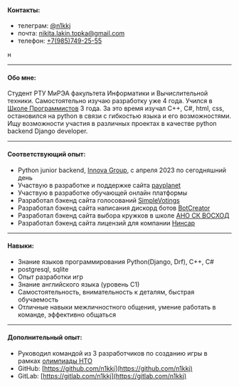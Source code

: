 #### Контакты:

- телеграм: [@n1kkj](https://t.me/n1kkj)
- почта: [nikita.lakin.topka@gmail.com](mailto:nikita.lakin.topka@gmail.com)
- телефон: [+7(985)749-25-55](tel:+7-985-749-25-55)

<link rel="shortcut icon" type="image/x-icon" href="favicon.ico?">
н

---
#### Обо мне:
Студент РТУ МиРЭА факультета Информатики и Вычислительной техники. Самостоятельно изучаю разработку уже 4 года. Учился в [Школе Программистов](https://informatics.ru/branches/prospektmira/?utm_medium=maps&utm_source=yamaps&ysclid=lqqk4zzk0897294546) 3 года. За это время изучал C++, C#, html, css, остановился на python в связи с гибкостью языка и его возможностями. Ищу возможности участия в различных проектах в качестве python backend Django developer.

---
#### Соответствующий опыт:

- Python junior backend, [Innova Group](https://innovacompanies.com/), с апреля 2023 по сегодняшний день
- Участвую в разработке и поддержке сайта [payplanet](https://payplanet.com/)
- Участвую в разработке обучающей онлайн платформы
- Разработал бэкенд сайта голосований [SimpleVotings](https://gitlab.com/n1kkj/simple_votings)
- Разработал бэкенд сайта написания дискорд ботов [BotCreator](https://gitlab.com/n1kkj/botcreator)
- Разработал бэкенд сайта выбора кружков в школе [АНО СК ВОСХОД](https://vk.com/sunrise.russia)
- Разработал бэкенд сайта лицензий для компании [Нинсар](https://ninsar.pro/)

---
#### Навыки:

- Знание языков программирования Python(Django, Drf), C++, C#
- postgresql, sqlite
- Опыт разработки игр
- Знание английского языка (уровень С1)
- Самостоятельность, внимательность к деталям, быстрая обучаемость
- Отличные навыки межличностного общения, умение работать в команде, эффективно общаться

---
#### Дополнительный опыт:

- Руководил командой из 3 разработчиков по созданию игры в рамках [олимпиады НТО](https://ntcontest.ru/?ysclid=lmq26tpsik835029106)
- GitHub: [https://github.com/n1kkj](https://github.com/n1kkj)
- GitLab: [https://gitlab.com/n1kkj](https://gitlab.com/n1kkj)


<style>
  .footer {
    display: none;
  }
</style>
